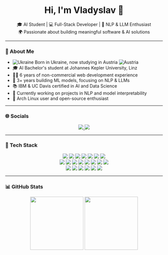 <h1 align="center">Hi, I'm Vladyslav 👋</h1>
<p align="center">
  🎓 AI Student | 💻 Full-Stack Developer | 🔬 NLP & LLM Enthusiast<br>
  🌍 Passionate about building meaningful software & AI solutions
</p>

---

### 🧠 About Me

- ![Ukraine](https://raw.githubusercontent.com/stevenrskelton/flag-icon/master/png/16/country-4x3/ua.png "Ukraine") Born in Ukraine, now studying in Austria ![Austria](https://raw.githubusercontent.com/stevenrskelton/flag-icon/master/png/16/country-4x3/at.png "Austria")  
- 🎓 AI Bachelor's student at Johannes Kepler University, Linz  
- 👨‍💻 6 years of non-commercial web development experience  
- 🤖 3+ years building ML models, focusing on NLP & LLMs  
- 📚 IBM & UC Davis certified in AI and Data Science  
- 🧪 Currently working on projects in NLP and model interpretability  
- 🐧 Arch Linux user and open-source enthusiast  

---

### 🌐 Socials

<p align="center">
  <a href="https://discord.com/users/_sh3va_" target="_blank">
    <img src="https://img.shields.io/badge/Discord-5865F2?style=for-the-badge&logo=discord&logoColor=white"/>
  </a>
  <a href="https://www.linkedin.com/in/vladyslavshevchuk" target="_blank">
    <img src="https://img.shields.io/badge/LinkedIn-0077B5?style=for-the-badge&logo=linkedin&logoColor=white"/>
  </a>
</p>

---

### 🧰 Tech Stack

<p align="center">
  <!-- AI & Data Science -->
  <img src="https://img.shields.io/badge/Python-3670A0?style=for-the-badge&logo=python&logoColor=ffdd54"/>
  <img src="https://img.shields.io/badge/PyTorch-EE4C2C?style=for-the-badge&logo=pytorch&logoColor=white"/>
  <img src="https://img.shields.io/badge/TensorFlow-FF6F00?style=for-the-badge&logo=tensorflow&logoColor=white"/>
  <img src="https://img.shields.io/badge/scikit--learn-F7931E?style=for-the-badge&logo=scikit-learn&logoColor=white"/>
  <img src="https://img.shields.io/badge/Pandas-150458?style=for-the-badge&logo=pandas&logoColor=white"/>
  <img src="https://img.shields.io/badge/Jupyter-F37626?style=for-the-badge&logo=jupyter&logoColor=white"/>
  <img src="https://img.shields.io/badge/R-276DC3?style=for-the-badge&logo=r&logoColor=white"/>
  <br/>

  <!-- Web Development -->
  <img src="https://img.shields.io/badge/JavaScript-F7DF1E?style=for-the-badge&logo=javascript&logoColor=black"/>
  <img src="https://img.shields.io/badge/TypeScript-3178C6?style=for-the-badge&logo=typescript&logoColor=white"/>
  <img src="https://img.shields.io/badge/Vue.js-35495E?style=for-the-badge&logo=vue.js&logoColor=4FC08D"/>
  <img src="https://img.shields.io/badge/React-20232A?style=for-the-badge&logo=react&logoColor=61DAFB"/>
  <img src="https://img.shields.io/badge/Tailwind_CSS-38B2AC?style=for-the-badge&logo=tailwind-css&logoColor=white"/>
  <img src="https://img.shields.io/badge/Node.js-339933?style=for-the-badge&logo=nodedotjs&logoColor=white"/>
  <img src="https://img.shields.io/badge/Express.js-000000?style=for-the-badge&logo=express&logoColor=white"/>
  <img src="https://img.shields.io/badge/Postman-FF6C37?style=for-the-badge&logo=postman&logoColor=white"/>
  <br/>

  <!-- Tools, Shell, Linux -->
  <img src="https://img.shields.io/badge/MongoDB-47A248?style=for-the-badge&logo=mongodb&logoColor=white"/>
  <img src="https://img.shields.io/badge/SQLite-003B57?style=for-the-badge&logo=sqlite&logoColor=white"/>
  <img src="https://img.shields.io/badge/PostgreSQL-4169E1?style=for-the-badge&logo=postgresql&logoColor=white"/>
  <img src="https://img.shields.io/badge/Shell_Script-121011?style=for-the-badge&logo=gnu-bash&logoColor=white"/>
  <img src="https://img.shields.io/badge/Git-F05032?style=for-the-badge&logo=git&logoColor=white"/>
  <img src="https://img.shields.io/badge/Linux-FCC624?style=for-the-badge&logo=linux&logoColor=black"/>
</p>

---

### 📊 GitHub Stats

<p align="center">
  <img src="https://github-readme-stats.vercel.app/api?username=VladShev74&show_icons=true&theme=github_dark&count_private=true&hide_border=true" height="170"/>
  <img src="https://github-readme-stats.vercel.app/api/top-langs/?username=VladShev74&layout=compact&theme=github_dark&hide_border=true" height="170"/>
</p>


<!--
**VladShev74/VladShev74** is a ✨ _special_ ✨ repository because its `README.md` (this file) appears on your GitHub profile.

Here are some ideas to get you started:

- 🔭 I’m currently working on ...
- 🌱 I’m currently learning ...
- 👯 I’m looking to collaborate on ...
- 🤔 I’m looking for help with ...
- 💬 Ask me about ...
- 📫 How to reach me: ...
- 😄 Pronouns: ...
- ⚡ Fun fact: ...
-->
